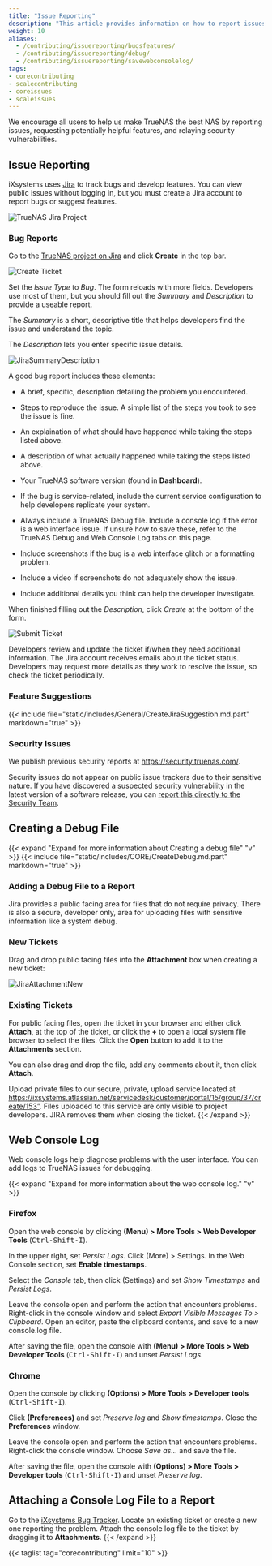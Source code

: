 ```yaml
---
title: "Issue Reporting"
description: "This article provides information on how to report issues to TrueNAS."
weight: 10
aliases:
  - /contributing/issuereporting/bugsfeatures/
  - /contributing/issuereporting/debug/
  - /contributing/issuereporting/savewebconsolelog/
tags:
- corecontributing
- scalecontributing
- coreissues
- scaleissues
---
```


We encourage all users to help us make TrueNAS the best NAS by reporting issues, requesting potentially helpful features, and relaying security vulnerabilities.  

## Issue Reporting
iXsystems uses [Jira](https://www.atlassian.com/software/jira) to track bugs and develop features.
You can view public issues without logging in, but you must create a Jira account to report bugs or suggest features.

![TrueNAS Jira Project](/images/Contribute/Jira.png "TrueNAS Jira Project")

### Bug Reports

Go to the [TrueNAS project on Jira](https://ixsystems.atlassian.net/jira/software/c/projects/NAS/issues) and click **Create** in the top bar.

![Create Ticket](/images/Contribute/JiraCreate.png "Create Ticket")

Set the *Issue Type* to *Bug*. The form reloads with more fields.
Developers use most of them, but you should fill out the *Summary* and *Description* to provide a useable report.

The *Summary* is a short, descriptive title that helps developers find the issue and understand the topic.

The *Description* lets you enter specific issue details.

![JiraSummaryDescription](/images/Contribute/JiraSummaryDescription.png "Summary and Description Field")

A good bug report includes these elements:

* A brief, specific, description detailing the problem you encountered.

* Steps to reproduce the issue. A simple list of the steps you took to see the issue is fine.

* An explaination of what should have happened while taking the steps listed above.

* A description of what actually happened while taking the steps listed above.

* Your TrueNAS software version (found in **Dashboard**).

* If the bug is service-related, include the current service configuration to help developers replicate your system.

* Always include a TrueNAS Debug file. Include a console log if the error is a web interface issue.
  If unsure how to save these, refer to the TrueNAS Debug and Web Console Log tabs on this page.

* Include screenshots if the bug is a web interface glitch or a formatting problem.

* Include a video if screenshots do not adequately show the issue.

* Include additional details you think can help the developer investigate.

When finished filling out the *Description*, click *Create* at the bottom of the form.

![Submit Ticket](/images/Contribute/JiraCreateBottom.png "Submit Ticket")

Developers review and update the ticket if/when they need additional information.
The Jira account receives emails about the ticket status.
Developers may request more details as they work to resolve the issue, so check the ticket periodically.

### Feature Suggestions

{{< include file="static/includes/General/CreateJiraSuggestion.md.part" markdown="true" >}}


### Security Issues


We publish previous security reports at https://security.truenas.com/.

Security issues do not appear on public issue trackers due to their sensitive nature.
If you have discovered a suspected security vulnerability in the latest version of a software release, you can [report this directly to the Security Team](mailto:security-officer@ixsystems.com).


## Creating a Debug File
{{< expand "Expand for more information about Creating a debug file" "v" >}}
{{< include file="static/includes/CORE/CreateDebug.md.part" markdown="true" >}}

### Adding a Debug File to a Report
Jira provides a public facing area for files that do not require privacy. There is also a secure, developer only, area for uploading files with sensitive information like a system debug.

### New Tickets

Drag and drop public facing files into the **Attachment** box when creating a new ticket:

![JiraAttachmentNew](/images/Contribute/newjiraattachments.png "NAS Project Bug Creation Form")

### Existing Tickets

For public facing files, open the ticket in your browser and either click **Attach**, at the top of the ticket, or click the **+** to open a local system file browser to select the files. Click the **Open** button to add it to the **Attachments** section.

You can also drag and drop the file, add any comments about it, then click **Attach**.

Upload private files to our secure, private, upload service located at 
https://ixsystems.atlassian.net/servicedesk/customer/portal/15/group/37/create/153”. Files uploaded to this service are only visible to project developers. JIRA removes them when closing the ticket.
{{< /expand >}}

## Web Console Log
Web console logs help diagnose problems with the user interface.
You can add logs to TrueNAS issues for debugging.

{{< expand "Expand for more information about the web console log." "v" >}}

### Firefox

Open the web console by clicking <i class="fa fa-bars" aria-hidden="true" title="Menu"></i> **(Menu) > More Tools > Web Developer Tools** (<kbd>Ctrl-Shift-I</kbd>).

In the upper right, set *Persist Logs*.
Click <i class="fa fa-bars" aria-hidden="true" title="More"></i> (More) > Settings. In the Web Console section, set **Enable timestamps**. 

Select the *Console* tab, then click <i class="fa fa-cog" aria-hidden="true" title="Settings"></i> (Settings) and set *Show Timestamps* and *Persist Logs*.

Leave the console open and perform the action that encounters problems.
Right-click in the console window and select *Export Visible Messages To > Clipboard*.
Open an editor, paste the clipboard contents, and save to a new <file>console.log</file> file.

After saving the file, open the console with <i class="fa fa-bars" aria-hidden="true" title="Menu"></i> **(Menu) > More Tools > Web Developer Tools** (<kbd>Ctrl-Shift-I</kbd>) and unset *Persist Logs*.

### Chrome

Open the console by clicking <i class="fa fa-ellipsis-v" aria-hidden="true" title="Options"></i> **(Options) > More Tools > Developer tools** (<kbd>Ctrl-Shift-I</kbd>).

Click <i class="fa fa-cog" aria-hidden="true" title="Settings"></i> **(Preferences)** and set *Preserve log* and *Show timestamps*. Close the **Preferences** window.

Leave the console open and perform the action that encounters problems. Right-click the console window. Choose *Save as…* and save the file.

After saving the file, open the console with <i class="fa fa-ellipsis-v" aria-hidden="true" title="Options"></i> **(Options) > More Tools > Developer tools** (<kbd>Ctrl-Shift-I</kbd>) and unset *Preserve log*.

## Attaching a Console Log File to a Report

Go to the [iXsystems Bug Tracker](https://ixsystems.atlassian.net/jira/software/c/projects/NAS/issues). Locate an existing ticket or create a new one reporting the problem.
Attach the console log file to the ticket by dragging it to **Attachments**.
{{< /expand >}}

{{< taglist tag="corecontributing" limit="10" >}}

